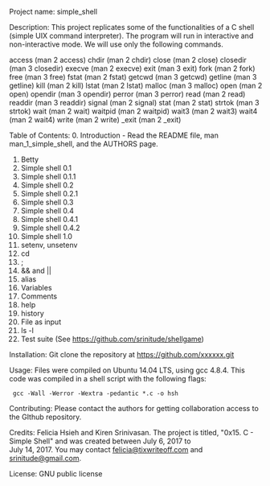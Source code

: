 Project name: simple_shell

Description: This project replicates some of the functionalities of a C shell (simple UIX command interpreter). The program will run in interactive and non-interactive mode.
We will use only the following commands.

access (man 2 access)
chdir (man 2 chdir)
close (man 2 close)
closedir (man 3 closedir)
execve (man 2 execve)
exit (man 3 exit)
fork (man 2 fork)
free (man 3 free)
fstat (man 2 fstat)
getcwd (man 3 getcwd)
getline (man 3 getline)
kill (man 2 kill)
lstat (man 2 lstat)
malloc (man 3 malloc)
open (man 2 open)
opendir (man 3 opendir)
perror (man 3 perror)
read (man 2 read)
readdir (man 3 readdir)
signal (man 2 signal)
stat (man 2 stat)
strtok (man 3 strtok)
wait (man 2 wait)
waitpid (man 2 waitpid)
wait3 (man 2 wait3)
wait4 (man 2 wait4)
write (man 2 write)
_exit (man 2 _exit)

Table of Contents:
0. Introduction - Read the README file, man man_1_simple_shell, and the AUTHORS page.
1. Betty
2. Simple shell 0.1
3. Simple shell 0.1.1
4. Simple shell 0.2
5. Simple shell 0.2.1
6. Simple shell 0.3
7. Simple shell 0.4
8. Simple shell 0.4.1
9. Simple shell 0.4.2 
10. Simple shell 1.0
11. setenv, unsetenv
12. cd
13. ;
14. && and ||
15. alias
16. Variables
17. Comments
18. help
19. history
20. File as input
21. ls -l
22. Test suite (See https://github.com/srinitude/shellgame)

Installation: Git clone the repository at https://github.com/xxxxxx.git

Usage: Files were compiled on Ubuntu 14.04 LTS, using gcc 4.8.4. This code was compiled in a shell script with the following flags:

     gcc -Wall -Werror -Wextra -pedantic *.c -o hsh

Contributing: Please contact the authors for getting collaboration access to the GIthub repository.

Credits: Felicia Hsieh and Kiren Srinivasan. The project is titled, "0x15. C - Simple Shell" and was created between July 6, 2017 to \
July 14, 2017. You may contact felicia@tixwriteoff.com and srinitude@gmail.com.

License: GNU public license